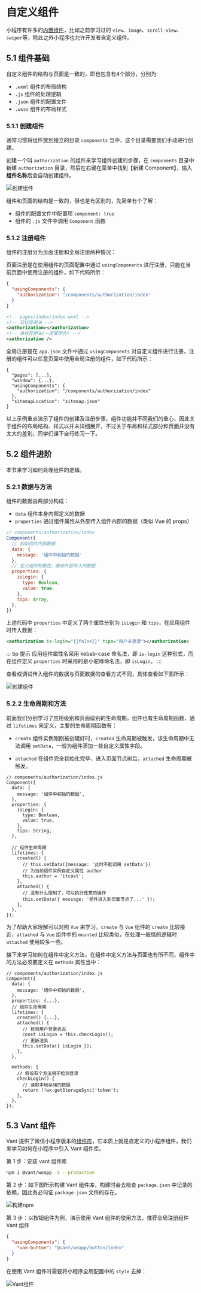 # 自定义组件

小程序有许多的[内置组件](https://developers.weixin.qq.com/miniprogram/dev/component/)，比如之前学习过的 `view`、`image`、`scroll-view`、`swiper`等，除此之外小程序也允许开发者自定义组件。

## 5.1 组件基础

自定义组件的结构与页面是一致的，即也包含有4个部分，分别为:

- `.wxml` 组件的布局结构
- `.js` 组件的处理逻辑
- `.json` 组件的配置文件
- `.wxss` 组件的布局样式

### 5.1.1 创建组件

通常习惯将组件放到独立的目录 `components` 当中，这个目录需要我们手动进行创建。

创建一个叫 `authorization` 的组件来学习组件创建的步骤，在 `components` 目录中新建 `authorization` 目录，然后在右键在菜单中找到【新建 Component】，输入**组件名称**后会自动创建组件。

![创建组件](./assets/component/picture_2.jpg)

组件和页面的结构是一致的，但也是有区别的，先简单有个了解：

- 组件的配置文件中配置项 `component: true`
- 组件的 `.js` 文件中调用 `Component` 函数

### 5.1.2 注册组件

组件的注册分为页面注册和全局注册两种情况：

页面注册是在使用组件的页面配置中通过 `usingComponents` 进行注册，只能在当前页面中使用注册的组件，如下代码所示：

```json
{
  "usingComponents": {
    "authorization": "/components/authorization/index"
  }
}
```

```xml
<!-- pages/index/index.wxml -->
<!-- 双标签用法 -->
<authorization></authorization>
<!-- 单标签用法(一定要闭合) -->
<authorization />
```

全局注册是在 `app.json` 文件中通过 `usingComponents` 对自定义组件进行注册，注册的组件可以任意页面中使用全局注册的组件，如下代码所示：

```json{4-6}
{
  "pages": [...],
  "window": {...},
  "usingComponents": {
    "authorization": "/components/authorization/index"
  },
  "sitemapLocation": "sitemap.json"
}
```

以上示例重点演示了组件的创建及注册步骤，组件功能并不同我们的重心，因此关于组件的布局结构、样式以并未详细展开，不过关于布局和样式部分和页面并没有太大的差别，同学们课下自行练习一下。

## 5.2 组件进阶

本节来学习如何处理组件的逻辑。

### 5.2.1 数据与方法

组件的数据由两部分构成：

- `data` 组件本身内部定义的数据
- `properties` 通过组件属性从外部传入组件内部的数据（类似 Vue 的 props）

```javascript
// components/authorization/index
Component({
  // 初始组件内部数据
  data: {
    message: '组件中初始的数据'
  },
  // 定义组件的属性，接收外部传入的数据
  properties: {
    isLogin: {
      type: Boolean,
      value: true,
    },
    tips: Array,
  },
})
```

上述代码中 `properties` 中定义了两个属性分别为 `isLogin` 和 `tips`，在应用组件时传入数据：

```xml
<authorization is-login="{{false}}" tips="用户未登录"></authorization>
```

::: tip 提示
应用组件属性名采用 kebab-case 命名法，即 `is-login` 这种形式，而在组件定义 `properties` 时采用的是小驼峰命名法，即 `isLogin`。
:::

查看或调试传入组件的数据与页面数据的查看方式不同，具体查看如下图所示：

![创建组件](./assets/component/picture_3.jpg)

### 5.2.2 生命周期和方法

前面我们分别学习了应用级别和页面级别的生命周期，组件也有生命周期函数，通过 `lifetimes` 来定义，主要的生命周期函数有：

- `create` 组件实例刚刚被创建好时，`created` 生命周期被触发，该生命周期中无法调用 `setData`，一般为组件添加一些自定义属性字段。

- `attached` 在组件完全初始化完毕、进入页面节点树后，`attached` 生命周期被触发。

```javascript{15-25}
// components/authorization/index.js
Component({
  data: {
    message: '组件中初始的数据',
  },
  properties: {
    isLogin: {
      type: Boolean,
      value: true,
    },
    tips: String,
  },

  // 组件生命周期
  lifetimes: {
    created() {
      // this.setData({message: '此时不能调用 setData'})
      // 为当前组件实例自定义属性 author
      this.author = 'itcast';
    },
    attached() {
      // 没有什么限制了，可以执行任意的操作
      this.setData({ message: '组件进入到页面节点了...' });
    },
  },
});
```

为了帮助大家理解可以对照 `Vue` 来学习，`create` 与 `Vue` 组件的 `create` 比较接近，`attached` 与 `Vue` 组件中的 `mounted` 比较类似，在处理一般情的逻辑时 `attached` 使用较多一些。

接下来学习如何在组件中定义方法，在组件中定义方法与页面也有所不同，组件中的方法必须要定义在 `methods` 属性当中：

```javascript{11-14,18-24}
// components/authorization/index.js
Component({
  data: {
    message: '组件中初始的数据',
  },
  properties: {...},
  // 组件生命周期
  lifetimes: {
    created() {...},
    attached() {
      // 检测用户登录状态
      const isLogin = this.checkLogin();
      // 更新渲染
      this.setData({ isLogin });
    },
  },

  methods: {
    // 假设有个方法用于检测登录
    checkLogin() {
      // 读取本地存储的数据
      return !!wx.getStorageSync('token');
    },
  },
});
```

## 5.3 Vant 组件

Vant 提供了微信小程序版本的[组件库](https://vant-contrib.gitee.io/vant-weapp/#/home)，它本质上就是自定义的小程序组件，我们来学习如何在小程序中引入 Vant 组件库。

第 1 步：安装 vant 组件库

```bash
npm i @vant/weapp -S --production
```

第 2 步：如下图所示构建 Vant 组件库，构建时会去检查 `package.json` 中记录的依赖，因此务必何证 `package.json` 文件的存在。

![构建npm](./assets/component/picture_5.jpg)

第 3 步：以按钮组件为例，演示使用 Vant 组件的使用方法，推荐全局注册组件 Vant 组件

```json
{
  "usingComponents": {
    "van-button": "@vant/weapp/button/index"
  }
}
```

在使用 Vant 组件时需要将小程序全局配置中的 `style` 去掉：

![Vant组件](./assets/component/picture_7.jpg)
